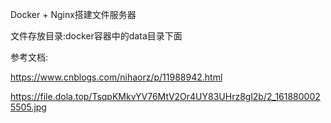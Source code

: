 Docker + Nginx搭建文件服务器



文件存放目录:docker容器中的data目录下面

参考文档:

https://www.cnblogs.com/nihaorz/p/11988942.html

https://file.dola.top/TsqpKMkvYV76MtV2Or4UY83UHrz8gl2b/2_1618800025505.jpg